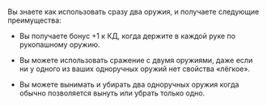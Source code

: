 Вы знаете как использовать сразу два оружия, и получаете следующие преимущества:





- Вы получаете бонус +1 к КД, когда держите в каждой руке по рукопашному оружию.

- Вы можете использовать сражение с двумя оружиями, даже если ни у одного из ваших одноручных оружий нет свойства «лёгкое».

- Вы можете вынимать и убирать два одноручных оружия когда обычно позволяется вынуть или убрать только одно.

